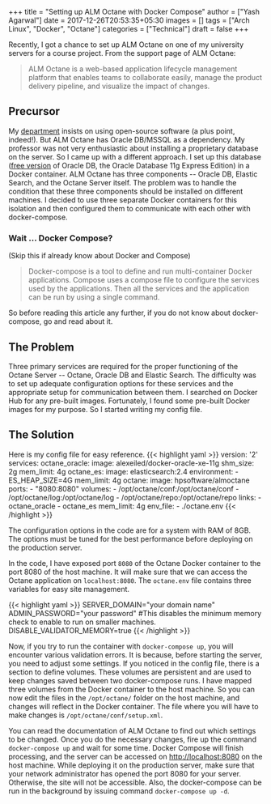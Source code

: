 +++
title = "Setting up ALM Octane with Docker Compose"
author = ["Yash Agarwal"]
date = 2017-12-26T20:53:35+05:30
images = []
tags = ["Arch Linux", "Docker", "Octane"]
categories = ["Technical"]
draft = false
+++

Recently, I got a chance to set up ALM Octane on one of my university servers for a course project. From the support page of ALM Octane:

> ALM Octane is a web-based application lifecycle management platform that enables teams to collaborate easily, manage the product delivery pipeline, and visualize the impact of changes.

## Precursor
My [department](http://cse.nitc.ac.in) insists on using open-source software (a plus point, indeed!). But ALM Octane has Oracle DB/MSSQL as a dependency. My professor was not very enthusiastic about installing a proprietary database on the server. So I came up with a different approach. I set up this database ([free version](http://www.oracle.com/technetwork/database/database-technologies/express-edition/overview/index.html) of Oracle DB, the Oracle Database 11g Express Edition) in a Docker container. ALM Octane has three components -- Oracle DB, Elastic Search, and the Octane Server itself. The problem was to handle the condition that these three components should be installed on different machines. I decided to use three separate Docker containers for this isolation and then configured them to communicate with each other with docker-compose.

### Wait ... Docker Compose?
(Skip this if already know about Docker and Compose)

> Docker-compose is a tool to define and run multi-container Docker applications. Compose uses a compose file to configure the services used by the applications. Then all the services and the application can be run by using a single command.

So before reading this article any further, if you do not know about docker-compose, go and read about it.

## The Problem
Three primary services are required for the proper functioning of the Octane Server -- Octane, Oracle DB and Elastic Search. The difficulty was to set up adequate configuration options for these services and the appropriate setup for communication between them. I searched on Docker Hub for any pre-built images. Fortunately, I found some pre-built Docker images for my purpose. So I started writing my config file.

## The Solution
Here is my config file for easy reference.
{{< highlight yaml >}}
version: '2'
services:
  octane_oracle:
    image: alexeiled/docker-oracle-xe-11g
    shm_size: 2g
    mem_limit: 4g
  octane_es:
    image: elasticsearch:2.4
    environment:
      - ES_HEAP_SIZE=4G
    mem_limit: 4g
  octane:
    image: hpsoftware/almoctane
    ports:
      - "8080:8080"
    volumes:
      - /opt/octane/conf:/opt/octane/conf
      - /opt/octane/log:/opt/octane/log
      - /opt/octane/repo:/opt/octane/repo
    links:
      - octane_oracle
      - octane_es
    mem_limit: 4g
    env_file:
      - ./octane.env
{{< /highlight >}}

The configuration options in the code are for a system with RAM of 8GB. The options must be tuned for the best performance before deploying on the production server.

In the code, I have exposed port `8080` of the Octane Docker container to the port 8080 of the host machine. It will make sure that we can access the Octane application on `localhost:8080`. The `octane.env` file contains three variables for easy site management.

{{< highlight yaml >}}
SERVER_DOMAIN="your domain name"
ADMIN_PASSWORD="your password"
#This disables the minimum memory check to enable to run on smaller machines.
DISABLE_VALIDATOR_MEMORY=true
{{< /highlight >}}

Now, if you try to run the container with `docker-compose up`, you will encounter various validation errors. It is because, before starting the server, you need to adjust some settings. If you noticed in the config file, there is a section to define volumes. These volumes are persistent and are used to keep changes saved between two docker-compose runs. I have mapped three volumes from the Docker container to the host machine. So you can now edit the files in the `/opt/octane/` folder on the host machine, and changes will reflect in the Docker container. The file where you will have to make changes is `/opt/octane/conf/setup.xml`.

You can read the documentation of ALM Octane to find out which settings to be changed. Once you do the necessary changes, fire up the command `docker-compose up` and wait for some time. Docker Compose will finish processing, and the server can be accessed on [http://localhost:8080](http://localhost:8080) on the host machine. While deploying it on the production server, make sure that your network administrator has opened the port 8080 for your server. Otherwise, the site will not be accessible. Also, the docker-compose can be run in the background by issuing command `docker-compose up -d`.
